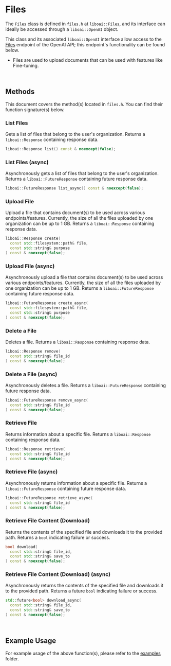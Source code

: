 <h1>Files</h1>
<p>The <code>Files</code> class is defined in <code>files.h</code> at <code>liboai::Files</code>, and its interface can ideally be accessed through a <code>liboai::OpenAI</code> object.

This class and its associated <code>liboai::OpenAI</code> interface allow access to the <a href="https://beta.openai.com/docs/api-reference/files">Files</a> endpoint of the OpenAI API; this endpoint's functionality can be found below.</p>
- Files are used to upload documents that can be used with features like Fine-tuning.

<br>
<h2>Methods</h2>
<p>This document covers the method(s) located in <code>files.h</code>. You can find their function signature(s) below.</p>

<h3>List Files</h3>
<p>Gets a list of files that belong to the user's organization. Returns a <code>liboai::Response</code> containing response data.</p>

```cpp
liboai::Response list() const & noexcept(false);
```

<h3>List Files (async)</h3>
<p>Asynchronously gets a list of files that belong to the user's organization. Returns a <code>liboai::FutureResponse</code> containing future response data.</p>

```cpp
liboai::FutureResponse list_async() const & noexcept(false);
```

<h3>Upload File</h3>
<p>Upload a file that contains document(s) to be used across various endpoints/features. Currently, the size of all the files uploaded by one organization can be up to 1 GB. Returns a <code>liboai::Response</code> containing response data.</p>

```cpp
liboai::Response create(
  const std::filesystem::path& file,
  const std::string& purpose
) const & noexcept(false);
```

<h3>Upload File (async)</h3>
<p>Asynchronously upload a file that contains document(s) to be used across various endpoints/features. Currently, the size of all the files uploaded by one organization can be up to 1 GB. Returns a <code>liboai::FutureResponse</code> containing future response data.</p>

```cpp
liboai::FutureResponse create_async(
  const std::filesystem::path& file,
  const std::string& purpose
) const & noexcept(false);
```

<h3>Delete a File</h3>
<p>Deletes a file. Returns a <code>liboai::Response</code> containing response data.</p>

```cpp
liboai::Response remove(
  const std::string& file_id
) const & noexcept(false);
```

<h3>Delete a File (async)</h3>
<p>Asynchronously deletes a file. Returns a <code>liboai::FutureResponse</code> containing future response data.</p>

```cpp
liboai::FutureResponse remove_async(
  const std::string& file_id
) const & noexcept(false);
```

<h3>Retrieve File</h3>
<p>Returns information about a specific file. Returns a <code>liboai::Response</code> containing response data.</p>

```cpp
liboai::Response retrieve(
  const std::string& file_id
) const & noexcept(false);
```

<h3>Retrieve File (async)</h3>
<p>Asynchronously returns information about a specific file. Returns a <code>liboai::FutureResponse</code> containing future response data.</p>

```cpp
liboai::FutureResponse retrieve_async(
  const std::string& file_id
) const & noexcept(false);
```

<h3>Retrieve File Content (Download)</h3>
<p>Returns the contents of the specified file and downloads it to the provided path. Returns a <code>bool</code> indicating failure or success.</p>

```cpp
bool download(
  const std::string& file_id,
  const std::string& save_to
) const & noexcept(false);
```

<h3>Retrieve File Content (Download) (async)</h3>
<p>Asynchronously returns the contents of the specified file and downloads it to the provided path. Returns a future <code>bool</code> indicating failure or success.</p>

```cpp
std::future<bool> download_async(
  const std::string& file_id,
  const std::string& save_to
) const & noexcept(false);
```

<br>
<h2>Example Usage</h2>
<p>For example usage of the above function(s), please refer to the <a href="./examples">examples</a> folder.
